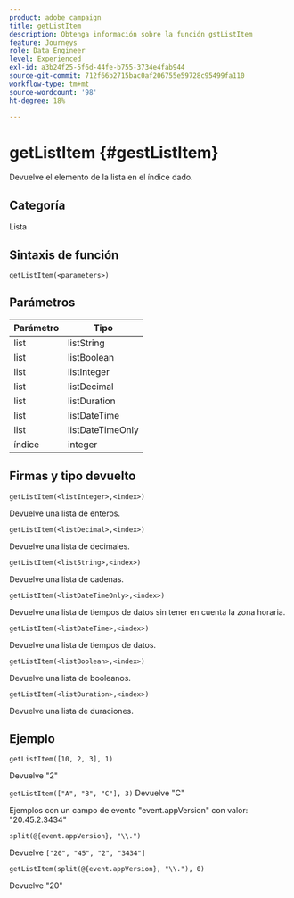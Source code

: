 ```yaml
---
product: adobe campaign
title: getListItem
description: Obtenga información sobre la función gstListItem
feature: Journeys
role: Data Engineer
level: Experienced
exl-id: a3b24f25-5f6d-44fe-b755-3734e4fab944
source-git-commit: 712f66b2715bac0af206755e59728c95499fa110
workflow-type: tm+mt
source-wordcount: '98'
ht-degree: 18%

---
```


# getListItem {#gestListItem}

Devuelve el elemento de la lista en el índice dado.

## Categoría

Lista

## Sintaxis de función

`getListItem(<parameters>)`

## Parámetros

| Parámetro | Tipo |
|-----------|------------------|
| list | listString |
| list | listBoolean |
| list | listInteger |
| list | listDecimal |
| list | listDuration |
| list | listDateTime |
| list | listDateTimeOnly |
| índice | integer |

## Firmas y tipo devuelto

`getListItem(<listInteger>,<index>)`

Devuelve una lista de enteros.

`getListItem(<listDecimal>,<index>)`

Devuelve una lista de decimales.

`getListItem(<listString>,<index>)`

Devuelve una lista de cadenas.

`getListItem(<listDateTimeOnly>,<index>)`

Devuelve una lista de tiempos de datos sin tener en cuenta la zona horaria.

`getListItem(<listDateTime>,<index>)`

Devuelve una lista de tiempos de datos.

`getListItem(<listBoolean>,<index>)`

Devuelve una lista de booleanos.

`getListItem(<listDuration>,<index>)`

Devuelve una lista de duraciones.

## Ejemplo

`getListItem([10, 2, 3], 1)`

Devuelve &quot;2&quot;

`getListItem(["A", "B", "C"], 3)`
Devuelve &quot;C&quot;

Ejemplos con un campo de evento &quot;event.appVersion&quot; con valor: &quot;20.45.2.3434&quot;

`split(@{event.appVersion}, "\\.")`

Devuelve `["20", "45", "2", "3434"]`

`getListItem(split(@{event.appVersion}, "\\."), 0)`

Devuelve &quot;20&quot;
